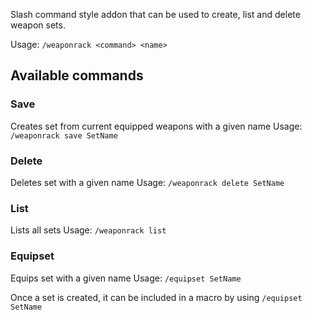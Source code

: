 Slash command style addon that can be used to create, list and delete weapon sets.

Usage: `/weaponrack <command> <name>`

## Available commands

### Save
Creates set from current equipped weapons with a given name
Usage: `/weaponrack save SetName`

### Delete
Deletes set with a given name
Usage: `/weaponrack delete SetName`

### List
Lists all sets
Usage: `/weaponrack list`

### Equipset
Equips set with a given name
Usage: `/equipset SetName`

Once a set is created, it can be included in a macro by using `/equipset SetName`